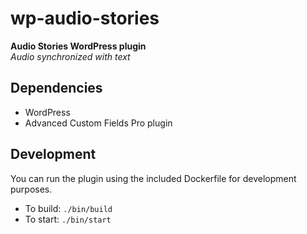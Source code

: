 # wp-audio-stories

__Audio Stories WordPress plugin__  
*Audio synchronized with text*

## Dependencies

* WordPress
* Advanced Custom Fields Pro plugin

## Development

You can run the plugin using the included Dockerfile for development purposes.

* To build: `./bin/build`
* To start: `./bin/start`
